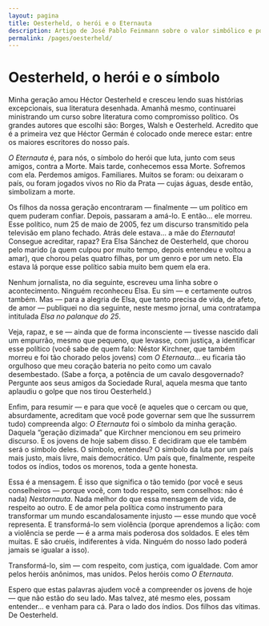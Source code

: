 ```yaml
---
layout: pagina
title: Oesterheld, o herói e o Eternauta
description: Artigo de José Pablo Feinmann sobre o valor simbólico e político de El Eternauta e de seu criador, Héctor Germán Oesterheld.
permalink: /pages/oesterheld/
---
```


<div class="prose max-w-none prose-gray text-text-base">

# Oesterheld, o herói e o símbolo

Minha geração amou Héctor Oesterheld e cresceu lendo suas histórias excepcionais, sua literatura desenhada. Amanhã mesmo, continuarei ministrando um curso sobre literatura como compromisso político. Os grandes autores que escolhi são: Borges, Walsh e Oesterheld. Acredito que é a primeira vez que Héctor Germán é colocado onde merece estar: entre os maiores escritores do nosso país.

*O Eternauta* é, para nós, o símbolo do herói que luta, junto com seus amigos, contra a Morte. Mais tarde, conhecemos essa Morte. Sofremos com ela. Perdemos amigos. Familiares. Muitos se foram: ou deixaram o país, ou foram jogados vivos no Rio da Prata — cujas águas, desde então, simbolizam a morte.

Os filhos da nossa geração encontraram — finalmente — um político em quem puderam confiar. Depois, passaram a amá-lo. E então... ele morreu. Esse político, num 25 de maio de 2005, fez um discurso transmitido pela televisão em plano fechado. Atrás dele estava... a mãe do *Eternauta*! Consegue acreditar, rapaz? Era Elsa Sánchez de Oesterheld, que chorou pelo marido (a quem culpou por muito tempo, depois entendeu e voltou a amar), que chorou pelas quatro filhas, por um genro e por um neto. Ela estava lá porque esse político sabia muito bem quem ela era.

Nenhum jornalista, no dia seguinte, escreveu uma linha sobre o acontecimento. Ninguém reconheceu Elsa. Eu sim — e certamente outros também. Mas — para a alegria de Elsa, que tanto precisa de vida, de afeto, de amor — publiquei no dia seguinte, neste mesmo jornal, uma contratampa intitulada *Elsa no palanque do 25*.

Veja, rapaz, e se — ainda que de forma inconsciente — tivesse nascido dali um empurrão, mesmo que pequeno, que levasse, com justiça, a identificar esse político (você sabe de quem falo: Néstor Kirchner, que também morreu e foi tão chorado pelos jovens) com *O Eternauta*... eu ficaria tão orgulhoso que meu coração bateria no peito como um cavalo desembestado. (Sabe a força, a potência de um cavalo desgovernado? Pergunte aos seus amigos da Sociedade Rural, aquela mesma que tanto aplaudiu o golpe que nos tirou Oesterheld.)

Enfim, para resumir — e para que você (e aqueles que o cercam ou que, absurdamente, acreditam que você pode governar sem que lhe sussurrem tudo) compreenda algo: *O Eternauta* foi o símbolo da minha geração. Daquela “geração dizimada” que Kirchner mencionou em seu primeiro discurso. E os jovens de hoje sabem disso. E decidiram que ele também será o símbolo deles. O símbolo, entendeu? O símbolo da luta por um país mais justo, mais livre, mais democrático. Um país que, finalmente, respeite todos os índios, todos os morenos, toda a gente honesta.

Essa é a mensagem. É isso que significa o tão temido (por você e seus conselheiros — porque você, com todo respeito, sem conselhos: não é nada) *Nestornauta*. Nada melhor do que essa mensagem de vida, de respeito ao outro. E de amor pela política como instrumento para transformar um mundo escandalosamente injusto — esse mundo que você representa. E transformá-lo sem violência (porque aprendemos a lição: com a violência se perde — é a arma mais poderosa dos soldados. E eles têm muitas. E são cruéis, indiferentes à vida. Ninguém do nosso lado poderá jamais se igualar a isso).

Transformá-lo, sim — com respeito, com justiça, com igualdade. Com amor pelos heróis anônimos, mas unidos. Pelos heróis como *O Eternauta*.

Espero que estas palavras ajudem você a compreender os jovens de hoje — que não estão do seu lado. Mas talvez, até mesmo eles, possam entender... e venham para cá. Para o lado dos índios. Dos filhos das vítimas. De Oesterheld.

</div>
